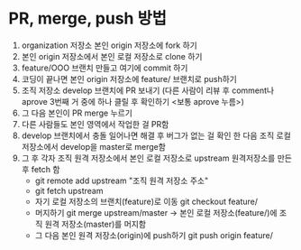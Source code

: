# PR, merge, push 방법

1. organization 저장소 본인 origin 저장소에 fork 하기
2. 본인 origin 저장소에서 본인 로컬 저장소로 clone 하기
3. feature/OOO 브랜치 만들고 여기에 commit 하기
4. 코딩이 끝나면 본인 origin 저장소에 feature/ 브랜치로 push하기
5. 조직 저장소 develop 브랜치에 PR 보내기 (다른 사람이 리뷰 후 comment나 aprove 3번째 거 중에 하나 클릴 후 확인하기 <보통 aprove 누름>)
6. 그 다음 본인이 PR merge 누르기
7. 다른 사람들도 본인 영역에서 작업한 걸 PR함 
8. develop 브랜치에서 충돌 일어나면 해결 후 버그가 없는 걸 확인 한 다음 조직 로컬 저장소에서 develop을 master로 merge함
9. 그 후 각자 조직 원격 저장소에서 본인 로컬 저장소로 upstream 원격저장소를 만든 후 fetch 함 
    - git remote add upstream "조직 원격 저장소 주소"
    - git fetch upstream
    - 자기 로컬 저장소의 브랜치(feature)로 이동 git checkout feature/
    - 머지하기 git merge upstream/master -> 본인 로컬 저장소(feature/)에 조직 원격 저장소(master)를 머지함
    - 그 다음 본인 원격 저장소(origin)에 push하기 git push origin feature/
